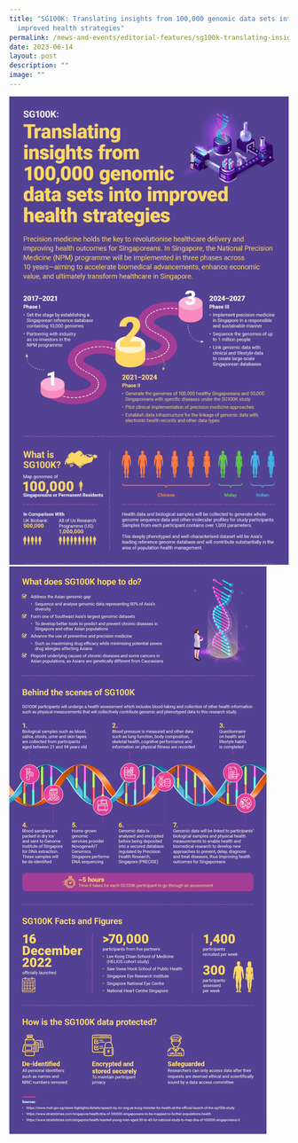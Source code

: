 ```yaml
---
title: "SG100K: Translating insights from 100,000 genomic data sets into
  improved health strategies"
permalink: /news-and-events/editorial-features/sg100k-translating-insights-from-100000-genomic-data-sets/
date: 2023-06-14
layout: post
description: ""
image: ""
---
```

![](/images/Resources/Editorial%20Features/2023/precise-sg100k-top.jpg)
![](/images/Resources/Editorial%20Features/2023/precise-sg100k-bottom.jpg)